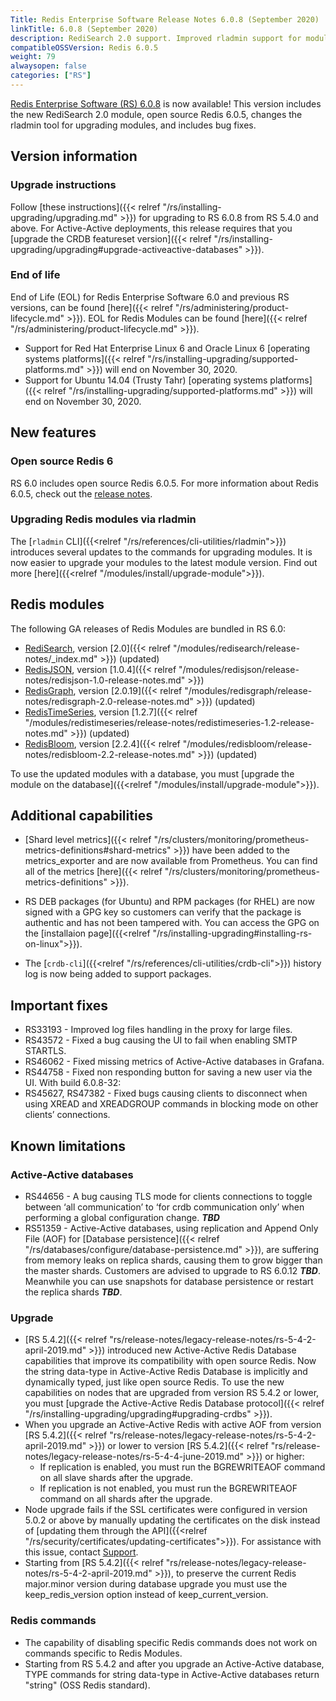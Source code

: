 ```yaml
---
Title: Redis Enterprise Software Release Notes 6.0.8 (September 2020)
linkTitle: 6.0.8 (September 2020)
description: RediSearch 2.0 support. Improved rladmin support for module upgrades.
compatibleOSSVersion: Redis 6.0.5
weight: 79
alwaysopen: false
categories: ["RS"]
---
```

[Redis Enterprise Software (RS) 6.0.8](https://redislabs.com/download-center/#downloads) is now available!
This version includes the new RediSearch 2.0 module, open source Redis 6.0.5, changes the rladmin tool for upgrading modules, and includes bug fixes.

## Version information

### Upgrade instructions

Follow [these instructions]({{< relref "/rs/installing-upgrading/upgrading.md" >}}) for upgrading to RS 6.0.8 from RS 5.4.0 and above.
For Active-Active deployments, this release requires that you [upgrade the CRDB featureset version]({{< relref "/rs/installing-upgrading/upgrading#upgrade-activeactive-databases" >}}).

### End of life

End of Life (EOL) for Redis Enterprise Software 6.0 and previous RS versions, can be found [here]({{< relref "/rs/administering/product-lifecycle.md" >}}).
EOL for Redis Modules can be found [here]({{< relref "/rs/administering/product-lifecycle.md" >}}).

- Support for Red Hat Enterprise Linux 6 and Oracle Linux 6 [operating systems platforms]({{< relref "/rs/installing-upgrading/supported-platforms.md" >}}) will end on November 30, 2020.
- Support for Ubuntu 14.04 (Trusty Tahr) [operating systems platforms]({{< relref "/rs/installing-upgrading/supported-platforms.md" >}}) will end on November 30, 2020.

## New features

### Open source Redis 6

RS 6.0 includes open source Redis 6.0.5.
For more information about Redis 6.0.5, check out the [release notes](https://raw.githubusercontent.com/redis/redis/6.0.5/00-RELEASENOTES).

### Upgrading Redis modules via rladmin

The [`rladmin` CLI]({{<relref "/rs/references/cli-utilities/rladmin">}}) introduces several updates to the commands for upgrading modules.
It is now easier to upgrade your modules to the latest module version.
Find out more [here]({{<relref "/modules/install/upgrade-module">}}).

## Redis modules

The following GA releases of Redis Modules are bundled in RS 6.0:

- [RediSearch](https://redislabs.com/redis-enterprise/redis-search/), version [2.0]({{< relref "/modules/redisearch/release-notes/_index.md" >}}) (updated)
- [RedisJSON](https://redislabs.com/redis-enterprise/redis-json/), version [1.0.4]({{< relref "/modules/redisjson/release-notes/redisjson-1.0-release-notes.md" >}})
- [RedisGraph](https://redislabs.com/redis-enterprise/redis-graph/), version [2.0.19]({{< relref "/modules/redisgraph/release-notes/redisgraph-2.0-release-notes.md" >}}) (updated)
- [RedisTimeSeries](https://redislabs.com/redis-enterprise/redis-time-series/), version [1.2.7]({{< relref "/modules/redistimeseries/release-notes/redistimeseries-1.2-release-notes.md" >}}) (updated)
- [RedisBloom](https://redislabs.com/redis-enterprise/redis-bloom/), version [2.2.4]({{< relref "/modules/redisbloom/release-notes/redisbloom-2.2-release-notes.md" >}}) (updated)

To use the updated modules with a database, you must [upgrade the module on the database]({{<relref "/modules/install/upgrade-module">}}).

## Additional capabilities

- [Shard level metrics]({{< relref "/rs/clusters/monitoring/prometheus-metrics-definitions#shard-metrics" >}}) have been added to the metrics_exporter and are now available from Prometheus. You can find all of the metrics [here]({{< relref "/rs/clusters/monitoring/prometheus-metrics-definitions" >}}).

- RS DEB packages (for Ubuntu) and RPM packages (for RHEL) are now signed with a GPG key so customers can verify that the package is authentic and has not been tampered with. You can access the GPG on the [installaion page]({{<relref "/rs/installing-upgrading#installing-rs-on-linux">}}).

- The [`crdb-cli`]({{<relref "/rs/references/cli-utilities/crdb-cli">}}) history log is now being added to support packages.

## Important fixes

- RS33193 - Improved log files handling in the proxy for large files.
- RS43572 - Fixed a bug causing the UI to fail when enabling SMTP STARTLS.
- RS46062 - Fixed missing metrics of Active-Active databases in Grafana.
- RS44758 - Fixed non responding button for saving a new user via the UI.
With build 6.0.8-32:
- RS45627, RS47382 - Fixed bugs causing clients to disconnect when using XREAD and XREADGROUP commands in blocking mode on other clients’ connections.

## Known limitations

### Active-Active databases
- RS44656 - A bug causing TLS mode for clients connections to toggle between ‘all communication’ to ‘for crdb communication only’ when performing a global configuration change. ***TBD***
- RS51359 - Active-Active databases, using replication and Append Only File (AOF) for [Database persistence]({{< relref "/rs/databases/configure/database-persistence.md" >}}), are suffering from memory leaks on replica shards, causing them to grow bigger than the master shards. Customers are advised to upgrade to RS 6.0.12 ***TBD***. Meanwhile you can use snapshots for database persistence or restart the replica shards ***TBD***.

### Upgrade

- [RS 5.4.2]({{< relref "rs/release-notes/legacy-release-notes/rs-5-4-2-april-2019.md" >}}) introduced new Active-Active Redis Database capabilities that improve its compatibility with open source Redis. Now the string data-type in Active-Active Redis Database is implicitly and dynamically typed, just like open source Redis. To use the new capabilities on nodes that are upgraded from version RS 5.4.2 or lower, you must [upgrade the Active-Active Redis Database protocol]({{< relref "/rs/installing-upgrading/upgrading#upgrading-crdbs" >}}).
- When you upgrade an Active-Active Redis with active AOF from version [RS 5.4.2]({{< relref "rs/release-notes/legacy-release-notes/rs-5-4-2-april-2019.md" >}}) or lower to version [RS 5.4.2]({{< relref "rs/release-notes/legacy-release-notes/rs-5-4-4-june-2019.md" >}}) or higher:
    - If replication is enabled, you must run the BGREWRITEAOF command on all slave shards after the upgrade.
    - If replication is not enabled, you must run the BGREWRITEAOF command on all shards after the upgrade.
- Node upgrade fails if the SSL certificates were configured in version 5.0.2 or above by manually updating the certificates on the disk instead of [updating them through the API]({{<relref "/rs/security/certificates/updating-certificates">}}).
    For assistance with this issue, contact [Support](https://redislabs.com/support).
- Starting from [RS 5.4.2]({{< relref "rs/release-notes/legacy-release-notes/rs-5-4-2-april-2019.md" >}}), to preserve the current Redis major.minor version during database upgrade you must use the keep_redis_version option instead of keep_current_version.

### Redis commands

- The capability of disabling specific Redis commands does not work on commands specific to Redis Modules.
- Starting from RS 5.4.2 and after you upgrade an Active-Active database, TYPE commands for string data-type in Active-Active databases return "string" (OSS Redis standard).
